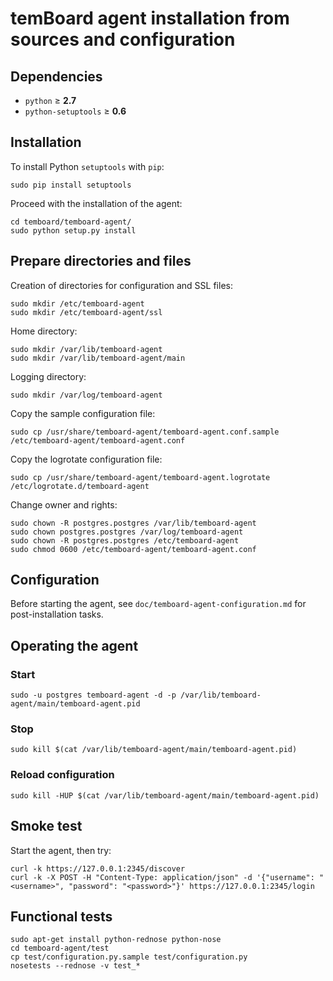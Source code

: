 # temBoard agent installation from sources and configuration

## Dependencies

  - `python` &ge; **2.7**
  - `python-setuptools` &ge; **0.6**

## Installation

To install Python `setuptools` with `pip`:
```
sudo pip install setuptools
```

Proceed with the installation of the agent:
```
cd temboard/temboard-agent/
sudo python setup.py install
```


## Prepare directories and files

Creation of directories for configuration and SSL files:
```
sudo mkdir /etc/temboard-agent
sudo mkdir /etc/temboard-agent/ssl
```

Home directory:
```
sudo mkdir /var/lib/temboard-agent
sudo mkdir /var/lib/temboard-agent/main
```

Logging directory:
```
sudo mkdir /var/log/temboard-agent
```

Copy the sample configuration file:
```
sudo cp /usr/share/temboard-agent/temboard-agent.conf.sample /etc/temboard-agent/temboard-agent.conf
```

Copy the logrotate configuration file:
```
sudo cp /usr/share/temboard-agent/temboard-agent.logrotate /etc/logrotate.d/temboard-agent
```

Change owner and rights:
```
sudo chown -R postgres.postgres /var/lib/temboard-agent
sudo chown postgres.postgres /var/log/temboard-agent
sudo chown -R postgres.postgres /etc/temboard-agent
sudo chmod 0600 /etc/temboard-agent/temboard-agent.conf
```


## Configuration

Before starting the agent, see `doc/temboard-agent-configuration.md` for post-installation tasks.

## Operating the agent

### Start
```
sudo -u postgres temboard-agent -d -p /var/lib/temboard-agent/main/temboard-agent.pid
```

### Stop
```
sudo kill $(cat /var/lib/temboard-agent/main/temboard-agent.pid)
```

### Reload configuration
```
sudo kill -HUP $(cat /var/lib/temboard-agent/main/temboard-agent.pid)
```

## Smoke test

Start the agent, then try:
```
curl -k https://127.0.0.1:2345/discover
curl -k -X POST -H "Content-Type: application/json" -d '{"username": "<username>", "password": "<password>"}' https://127.0.0.1:2345/login
```

## Functional tests

```
sudo apt-get install python-rednose python-nose
cd temboard-agent/test
cp test/configuration.py.sample test/configuration.py
nosetests --rednose -v test_*
```
